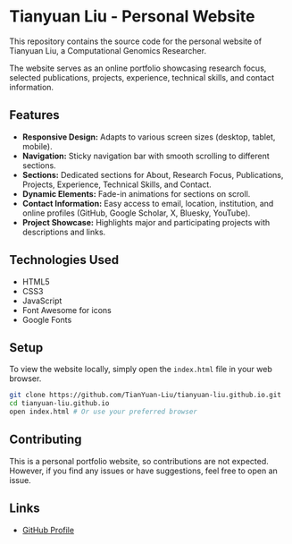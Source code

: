 # Tianyuan Liu - Personal Website

This repository contains the source code for the personal website of Tianyuan Liu, a Computational Genomics Researcher.

The website serves as an online portfolio showcasing research focus, selected publications, projects, experience, technical skills, and contact information.

## Features

*   **Responsive Design:** Adapts to various screen sizes (desktop, tablet, mobile).
*   **Navigation:** Sticky navigation bar with smooth scrolling to different sections.
*   **Sections:** Dedicated sections for About, Research Focus, Publications, Projects, Experience, Technical Skills, and Contact.
*   **Dynamic Elements:** Fade-in animations for sections on scroll.
*   **Contact Information:** Easy access to email, location, institution, and online profiles (GitHub, Google Scholar, X, Bluesky, YouTube).
*   **Project Showcase:** Highlights major and participating projects with descriptions and links.

## Technologies Used

*   HTML5
*   CSS3
*   JavaScript
*   Font Awesome for icons
*   Google Fonts

## Setup

To view the website locally, simply open the `index.html` file in your web browser.

```bash
git clone https://github.com/TianYuan-Liu/tianyuan-liu.github.io.git
cd tianyuan-liu.github.io
open index.html # Or use your preferred browser
```

## Contributing

This is a personal portfolio website, so contributions are not expected. However, if you find any issues or have suggestions, feel free to open an issue.

## Links

*   [GitHub Profile](https://github.com/TianYuan-Liu) 